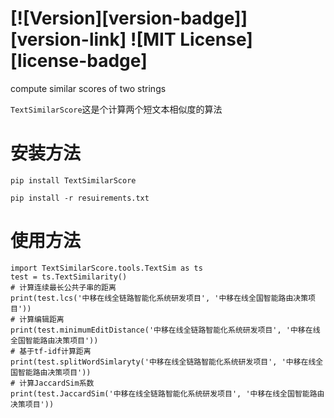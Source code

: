 # [![Version][version-badge]][version-link] ![MIT License][license-badge]


compute similar scores of two strings

`TextSimilarScore`这是个计算两个短文本相似度的算法

# 安装方法
```pip install TextSimilarScore```

```pip install -r resuirements.txt```
# 使用方法
```
import TextSimilarScore.tools.TextSim as ts
test = ts.TextSimilarity()
# 计算连续最长公共子串的距离
print(test.lcs('中移在线全链路智能化系统研发项目', '中移在线全国智能路由决策项目'))
# 计算编辑距离
print(test.minimumEditDistance('中移在线全链路智能化系统研发项目', '中移在线全国智能路由决策项目'))
# 基于tf-idf计算距离
print(test.splitWordSimlaryty('中移在线全链路智能化系统研发项目', '中移在线全国智能路由决策项目'))
# 计算JaccardSim系数
print(test.JaccardSim('中移在线全链路智能化系统研发项目', '中移在线全国智能路由决策项目'))
```